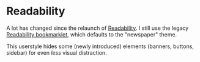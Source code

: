 Readability
===========

A lot has changed since the relaunch of [Readability][1]. I still use the legacy
[Readability bookmarklet][2], which defaults to the "newspaper" theme.

This userstyle hides some (newly introduced) elements (banners, buttons,
sidebar) for even *less* visual distraction.

  [1]: https://www.readability.com/
  [2]: https://www.readability.com/bookmarklets
